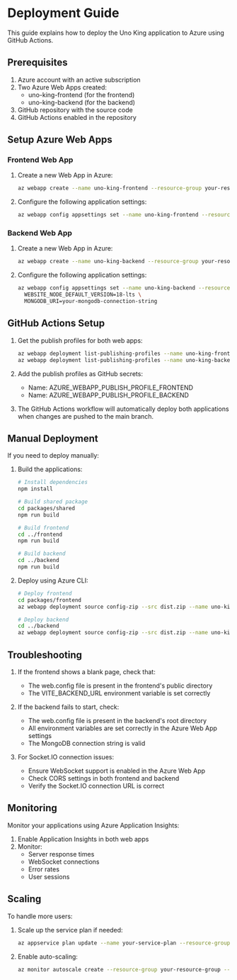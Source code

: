 # Deployment Guide

This guide explains how to deploy the Uno King application to Azure using GitHub Actions.

## Prerequisites

1. Azure account with an active subscription
2. Two Azure Web Apps created:
   - uno-king-frontend (for the frontend)
   - uno-king-backend (for the backend)
3. GitHub repository with the source code
4. GitHub Actions enabled in the repository

## Setup Azure Web Apps

### Frontend Web App

1. Create a new Web App in Azure:
   ```bash
   az webapp create --name uno-king-frontend --resource-group your-resource-group --plan your-service-plan --runtime "node|18-lts"
   ```

2. Configure the following application settings:
   ```bash
   az webapp config appsettings set --name uno-king-frontend --resource-group your-resource-group --settings WEBSITE_NODE_DEFAULT_VERSION=18-lts
   ```

### Backend Web App

1. Create a new Web App in Azure:
   ```bash
   az webapp create --name uno-king-backend --resource-group your-resource-group --plan your-service-plan --runtime "node|18-lts"
   ```

2. Configure the following application settings:
   ```bash
   az webapp config appsettings set --name uno-king-backend --resource-group your-resource-group --settings \
     WEBSITE_NODE_DEFAULT_VERSION=18-lts \
     MONGODB_URI=your-mongodb-connection-string
   ```

## GitHub Actions Setup

1. Get the publish profiles for both web apps:
   ```bash
   az webapp deployment list-publishing-profiles --name uno-king-frontend --resource-group your-resource-group --xml
   az webapp deployment list-publishing-profiles --name uno-king-backend --resource-group your-resource-group --xml
   ```

2. Add the publish profiles as GitHub secrets:
   - Name: AZURE_WEBAPP_PUBLISH_PROFILE_FRONTEND
   - Name: AZURE_WEBAPP_PUBLISH_PROFILE_BACKEND

3. The GitHub Actions workflow will automatically deploy both applications when changes are pushed to the main branch.

## Manual Deployment

If you need to deploy manually:

1. Build the applications:
   ```bash
   # Install dependencies
   npm install

   # Build shared package
   cd packages/shared
   npm run build

   # Build frontend
   cd ../frontend
   npm run build

   # Build backend
   cd ../backend
   npm run build
   ```

2. Deploy using Azure CLI:
   ```bash
   # Deploy frontend
   cd packages/frontend
   az webapp deployment source config-zip --src dist.zip --name uno-king-frontend --resource-group your-resource-group

   # Deploy backend
   cd ../backend
   az webapp deployment source config-zip --src dist.zip --name uno-king-backend --resource-group your-resource-group
   ```

## Troubleshooting

1. If the frontend shows a blank page, check that:
   - The web.config file is present in the frontend's public directory
   - The VITE_BACKEND_URL environment variable is set correctly

2. If the backend fails to start, check:
   - The web.config file is present in the backend's root directory
   - All environment variables are set correctly in the Azure Web App settings
   - The MongoDB connection string is valid

3. For Socket.IO connection issues:
   - Ensure WebSocket support is enabled in the Azure Web App
   - Check CORS settings in both frontend and backend
   - Verify the Socket.IO connection URL is correct

## Monitoring

Monitor your applications using Azure Application Insights:

1. Enable Application Insights in both web apps
2. Monitor:
   - Server response times
   - WebSocket connections
   - Error rates
   - User sessions

## Scaling

To handle more users:

1. Scale up the service plan if needed:
   ```bash
   az appservice plan update --name your-service-plan --resource-group your-resource-group --sku P1V2
   ```

2. Enable auto-scaling:
   ```bash
   az monitor autoscale create --resource-group your-resource-group --resource your-service-plan --name autoscale-plan --min-count 1 --max-count 5 --count 1
   ``` 